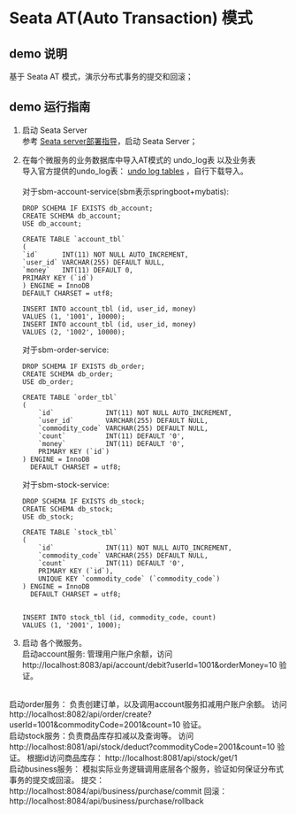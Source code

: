 # Seata AT(Auto Transaction) 模式
## demo 说明
基于 Seata AT 模式，演示分布式事务的提交和回滚；

## demo 运行指南

1. 启动 Seata Server  
参考 [Seata server部署指导](https://github.com/bobbyz007/seata-samples/blob/main/README.md)，启动 Seata Server；

2. 在每个微服务的业务数据库中导入AT模式的 undo_log表 以及业务表  
   导入官方提供的undo_log表： [undo log tables](https://github.com/apache/incubator-seata/blob/v2.0.0/script/client/at/db/mysql.sql) ，自行下载导入。  
   <br>
   对于sbm-account-service(sbm表示springboot+mybatis):
   ```shell
   DROP SCHEMA IF EXISTS db_account;
   CREATE SCHEMA db_account;
   USE db_account;
   
   CREATE TABLE `account_tbl`
   (
   `id`      INT(11) NOT NULL AUTO_INCREMENT,
   `user_id` VARCHAR(255) DEFAULT NULL,
   `money`   INT(11) DEFAULT 0,
   PRIMARY KEY (`id`)
   ) ENGINE = InnoDB
   DEFAULT CHARSET = utf8;
   
   INSERT INTO account_tbl (id, user_id, money)
   VALUES (1, '1001', 10000);
   INSERT INTO account_tbl (id, user_id, money)
   VALUES (2, '1002', 10000);
   ```

   对于sbm-order-service:
   ```shell
   DROP SCHEMA IF EXISTS db_order;
   CREATE SCHEMA db_order;
   USE db_order;
   
   CREATE TABLE `order_tbl`
   (
       `id`             INT(11) NOT NULL AUTO_INCREMENT,
       `user_id`        VARCHAR(255) DEFAULT NULL,
       `commodity_code` VARCHAR(255) DEFAULT NULL,
       `count`          INT(11) DEFAULT '0',
       `money`          INT(11) DEFAULT '0',
       PRIMARY KEY (`id`)
   ) ENGINE = InnoDB
     DEFAULT CHARSET = utf8;
   ```

   对于sbm-stock-service:
   ```shell
   DROP SCHEMA IF EXISTS db_stock;
   CREATE SCHEMA db_stock;
   USE db_stock;
   
   CREATE TABLE `stock_tbl`
   (
       `id`             INT(11) NOT NULL AUTO_INCREMENT,
       `commodity_code` VARCHAR(255) DEFAULT NULL,
       `count`          INT(11) DEFAULT '0',
       PRIMARY KEY (`id`),
       UNIQUE KEY `commodity_code` (`commodity_code`)
   ) ENGINE = InnoDB
     DEFAULT CHARSET = utf8;
   
   
   INSERT INTO stock_tbl (id, commodity_code, count)
   VALUES (1, '2001', 1000);
   ```

3. 启动 各个微服务。  
启动account服务: 管理用户账户余额，访问 http://localhost:8083/api/account/debit?userId=1001&orderMoney=10 验证。  
<br>
启动order服务： 负责创建订单，以及调用account服务扣减用户账户余额。  
访问 http://localhost:8082/api/order/create?userId=1001&commodityCode=2001&count=10 验证。  
<br>
启动stock服务：负责商品库存扣减以及查询等。  
访问 http://localhost:8081/api/stock/deduct?commodityCode=2001&count=10 验证。  
根据id访问商品库存： http://localhost:8081/api/stock/get/1  
<br>
启动business服务： 模拟实际业务逻辑调用底层各个服务，验证如何保证分布式事务的提交或回滚。  
提交：http://localhost:8084/api/business/purchase/commit  
回滚：http://localhost:8084/api/business/purchase/rollback


